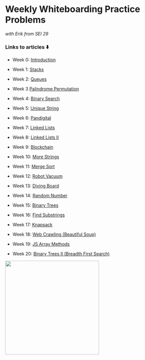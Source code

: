 # Weekly Whiteboarding Practice Problems

*with Erik from SEI 29*

### Links to articles ⬇️


- Week 0: [Introduction](https://dev.to/erikhei/how-to-learn-data-structures-and-algorithms-when-you-re-fresh-out-of-your-bootcamp-2bob)

- Week 1: [Stacks](https://dev.to/erikhei/how-to-implement-stacks-and-queues-in-python-part-one-stacks-32f8)
- Week 2: [Queues](https://dev.to/erikhei/how-to-implement-stacks-and-queues-in-python-part-two-queues-4kme)
- Week 3 [Palindrome Permutation](https://dev.to/erikhei/whiteboarding-in-python-check-if-a-string-is-a-permutation-of-a-palindrome-2a5g)
- Week 4: [Binary Search](https://dev.to/erikhei/algorithms-in-python-how-to-implement-binary-search-10d4)
- Week 5: [Unique String](https://dev.to/erikhei/whiteboarding-in-python-can-you-solve-this-simple-string-problem-514o)
- Week 6: [Pandigital](https://dev.to/erikhei/that-really-tricky-ispandigital-problem-but-in-python-59i)
- Week 7: [Linked Lists](https://dev.to/erikhei/what-are-linked-lists-and-how-do-i-make-one-in-python-8ea)
- Week 8: [Linked Lists II](https://dev.to/erikhei/modify-linked-lists-like-a-boss-in-python-565j)
- Week 9: [Blockchain](https://dev.to/erikhei/diy-cryptocurrency-implement-a-blockchain-in-python-4a9m)
- Week 10: [More Strings](https://dev.to/erikhei/back-to-basics-more-strings-in-python-3cn1)
- Week 11: [Merge Sort](https://dev.to/erikhei/merge-sort-when-you-re-too-much-of-a-nerd-to-use-sort-34ki)
- Week 12: [Robot Vacuum](https://dev.to/erikhei/robot-vacuum-in-python-bring-him-home-2gig)
- Week 13: [Diving Board](https://dev.to/erikhei/dive-into-python-with-this-diving-board-problem-ft-recursion-453p)
- Week 14: [Random Number](https://dev.to/erikhei/more-python-practice-find-the-random-number-ft-sets-50lf)
- Week 15: [Binary Trees](https://dev.to/erikhei/binary-christmas-trees-learn-the-three-simplest-tree-traversals-in-python-41ch)
- Week 16: [Find Substrings](https://dev.to/erikhei/more-python-strings-can-you-solve-this-more-difficult-string-problem-2lfj)
- Week 17: [Knapsack](https://dev.to/erikhei/help-pierre-the-py-pirate-solve-this-knapsack-problem-7jo)
- Week 18: [Web Crawling (Beautiful Soup)](https://dev.to/erikhei/web-crawling-in-python-dive-into-beautiful-soup-4bdd)
- Week 19: [JS Array Methods](https://dev.to/erikhei/javascript-fun-ctions-explore-the-3-hottest-array-methods-map-filter-and-reduce-208)
- Week 20: [Binary Trees II (Breadth First Search)](https://dev.to/erikhei/more-python-binary-trees-what-is-breadth-vs-depth-first-search-25la)


<image src="https://i.redd.it/koc1i9gls7431.png" height=300>